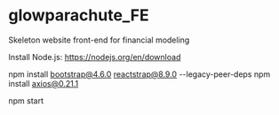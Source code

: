 # glowparachute_FE
Skeleton website front-end for financial modeling

Install Node.js: https://nodejs.org/en/download

npm install bootstrap@4.6.0 reactstrap@8.9.0 --legacy-peer-deps
npm install axios@0.21.1

npm start
